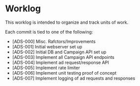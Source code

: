 # Worklog

This worklog is intended to organize and track units of work.

Each commit is tied to one of the following:

- [ADS-000] Misc. Rafctors/Improvements
- [ADS-001] Initial webserver set up
- [ADS-002] Initial DB and Campaign API set up 
- [ADS-003] Implement all Campaign API endpoints
- [ADS-004] Implement ad request/response API
- [ADS-005] Implement rate limiter
- [ADS-006] Implement unit testing proof of concept
- [ADS-007] Implement logging of ad requests and responses